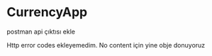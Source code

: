 # CurrencyApp

postman api çıktısı ekle

Http error codes ekleyemedim. No content için yine obje donuyoruz